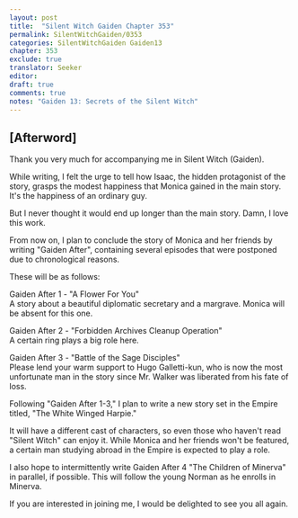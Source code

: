 ```yaml
---
layout: post
title:  "Silent Witch Gaiden Chapter 353"
permalink: SilentWitchGaiden/0353
categories: SilentWitchGaiden Gaiden13
chapter: 353
exclude: true
translator: Seeker
editor: 
draft: true
comments: true
notes: "Gaiden 13: Secrets of the Silent Witch"
---
```

<h2>[Afterword]</h2>

Thank you very much for accompanying me in Silent Witch (Gaiden).

While writing, I felt the urge to tell how Isaac, the hidden protagonist of the story, grasps the modest happiness that Monica gained in the main story. It's the happiness of an ordinary guy.

But I never thought it would end up longer than the main story. Damn, I love this work.

From now on, I plan to conclude the story of Monica and her friends by writing "Gaiden After", containing several episodes that were postponed due to chronological reasons.

These will be as follows:

Gaiden After 1 - "A Flower For You"<br/>
A story about a beautiful diplomatic secretary and a margrave. Monica will be absent for this one.

Gaiden After 2 - "Forbidden Archives Cleanup Operation"<br/>
A certain ring plays a big role here.

Gaiden After 3 - "Battle of the Sage Disciples"<br/>
Please lend your warm support to Hugo Galletti-kun, who is now the most unfortunate man in the story since Mr. Walker was liberated from his fate of loss.

Following "Gaiden After 1-3," I plan to write a new story set in the Empire titled, "The White Winged Harpie."

It will have a different cast of characters, so even those who haven't read "Silent Witch" can enjoy it. While Monica and her friends won't be featured, a certain man studying abroad in the Empire is expected to play a role.

I also hope to intermittently write Gaiden After 4 "The Children of Minerva" in parallel, if possible. This will follow the young Norman as he enrolls in Minerva.

If you are interested in joining me, I would be delighted to see you all again.


